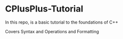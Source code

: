 # CPlusPlus-Tutorial

In this repo, is a basic tutorial to the foundations of C++

Covers Syntax and Operations and Formatting